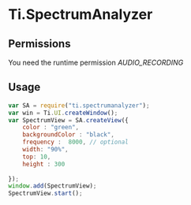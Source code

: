 # Ti.SpectrumAnalyzer

## Permissions

You need the runtime permission _AUDIO_RECORDING_
## Usage

```javascript
var SA = require("ti.spectrumanalyzer");
var win = Ti.UI.createWindow();
var SpectrumView = SA.createView({
	color : "green",
	backgroundColor : "black",
	frequency :  8000, // optional
	width: "90%",
	top: 10,
	height : 300
	
});
window.add(SpectrumView);
SpectrumView.start();

```